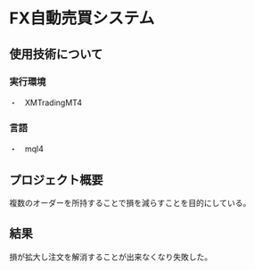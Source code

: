 #  FX自動売買システム
##  使用技術について
###  実行環境
・　XMTradingMT4
###  言語
・　mql4

##  プロジェクト概要
複数のオーダーを所持することで損を減らすことを目的にしている。

##  結果
損が拡大し注文を解消することが出来なくなり失敗した。
